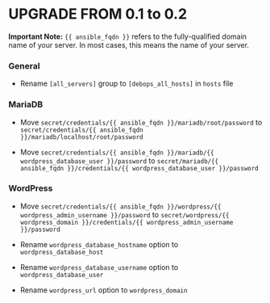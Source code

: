 # UPGRADE FROM 0.1 to 0.2

**Important Note:** `{{ ansible_fqdn }}` refers to the fully-qualified domain name of your server. In most cases, this means
the name of your server.

### General

 * Rename `[all_servers]` group to `[debops_all_hosts]` in `hosts` file

### MariaDB

 * Move `secret/credentials/{{ ansible_fqdn }}/mariadb/root/password` to `secret/credentials/{{ ansible_fqdn }}/mariadb/localhost/root/password`

 * Move `secret/credentials/{{ ansible_fqdn }}/mariadb/{{ wordpress_database_user }}/password` to `secret/mariadb/{{ ansible_fqdn }}/credentials/{{ wordpress_database_user }}/password`

### WordPress

 * Move `secret/credentials/{{ ansible_fqdn }}/wordpress/{{ wordpress_admin_username }}/password` to `secret/wordpress/{{ wordpress_domain }}/credentials/{{ wordpress_admin_username }}/password`

 * Rename `wordpress_database_hostname` option to `wordpress_database_host`

 * Rename `wordpress_database_username` option to `wordpress_database_user`

 * Rename `wordpress_url` option to `wordpress_domain`
